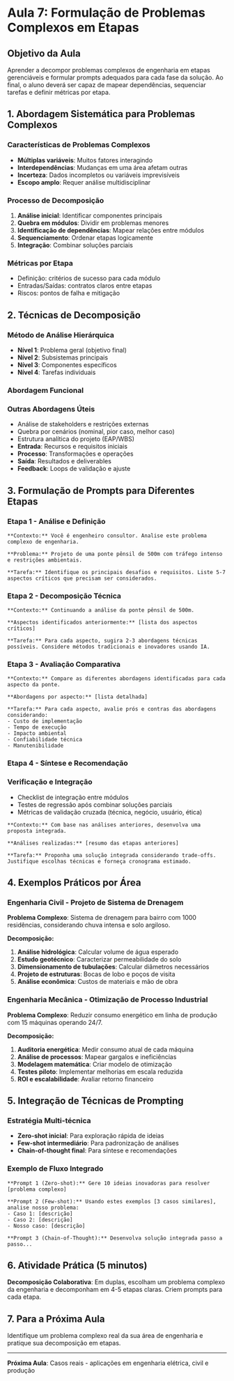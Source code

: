 # Aula 7: Formulação de Problemas Complexos em Etapas

## Objetivo da Aula
Aprender a decompor problemas complexos de engenharia em etapas gerenciáveis e formular prompts adequados para cada fase da solução. Ao final, o aluno deverá ser capaz de mapear dependências, sequenciar tarefas e definir métricas por etapa.

## 1. Abordagem Sistemática para Problemas Complexos

### Características de Problemas Complexos
- **Múltiplas variáveis**: Muitos fatores interagindo
- **Interdependências**: Mudanças em uma área afetam outras
- **Incerteza**: Dados incompletos ou variáveis imprevisíveis
- **Escopo amplo**: Requer análise multidisciplinar

### Processo de Decomposição
1. **Análise inicial**: Identificar componentes principais
2. **Quebra em módulos**: Dividir em problemas menores
3. **Identificação de dependências**: Mapear relações entre módulos
4. **Sequenciamento**: Ordenar etapas logicamente
5. **Integração**: Combinar soluções parciais

### Métricas por Etapa
- Definição: critérios de sucesso para cada módulo
- Entradas/Saídas: contratos claros entre etapas
- Riscos: pontos de falha e mitigação

## 2. Técnicas de Decomposição

### Método de Análise Hierárquica
- **Nível 1**: Problema geral (objetivo final)
- **Nível 2**: Subsistemas principais
- **Nível 3**: Componentes específicos
- **Nível 4**: Tarefas individuais

### Abordagem Funcional
### Outras Abordagens Úteis
- Análise de stakeholders e restrições externas
- Quebra por cenários (nominal, pior caso, melhor caso)
- Estrutura analítica do projeto (EAP/WBS)
- **Entrada**: Recursos e requisitos iniciais
- **Processo**: Transformações e operações
- **Saída**: Resultados e deliverables
- **Feedback**: Loops de validação e ajuste

## 3. Formulação de Prompts para Diferentes Etapas

### Etapa 1 - Análise e Definição
```
**Contexto:** Você é engenheiro consultor. Analise este problema complexo de engenharia.

**Problema:** Projeto de uma ponte pênsil de 500m com tráfego intenso e restrições ambientais.

**Tarefa:** Identifique os principais desafios e requisitos. Liste 5-7 aspectos críticos que precisam ser considerados.
```

### Etapa 2 - Decomposição Técnica
```
**Contexto:** Continuando a análise da ponte pênsil de 500m.

**Aspectos identificados anteriormente:** [lista dos aspectos críticos]

**Tarefa:** Para cada aspecto, sugira 2-3 abordagens técnicas possíveis. Considere métodos tradicionais e inovadores usando IA.
```

### Etapa 3 - Avaliação Comparativa
```
**Contexto:** Compare as diferentes abordagens identificadas para cada aspecto da ponte.

**Abordagens por aspecto:** [lista detalhada]

**Tarefa:** Para cada aspecto, avalie prós e contras das abordagens considerando:
- Custo de implementação
- Tempo de execução
- Impacto ambiental
- Confiabilidade técnica
- Manutenibilidade
```

### Etapa 4 - Síntese e Recomendação
### Verificação e Integração
- Checklist de integração entre módulos
- Testes de regressão após combinar soluções parciais
- Métricas de validação cruzada (técnica, negócio, usuário, ética)
```
**Contexto:** Com base nas análises anteriores, desenvolva uma proposta integrada.

**Análises realizadas:** [resumo das etapas anteriores]

**Tarefa:** Proponha uma solução integrada considerando trade-offs. Justifique escolhas técnicas e forneça cronograma estimado.
```

## 4. Exemplos Práticos por Área

### Engenharia Civil - Projeto de Sistema de Drenagem
**Problema Complexo**: Sistema de drenagem para bairro com 1000 residências, considerando chuva intensa e solo argiloso.

**Decomposição:**
1. **Análise hidrológica**: Calcular volume de água esperado
2. **Estudo geotécnico**: Caracterizar permeabilidade do solo
3. **Dimensionamento de tubulações**: Calcular diâmetros necessários
4. **Projeto de estruturas**: Bocas de lobo e poços de visita
5. **Análise econômica**: Custos de materiais e mão de obra

### Engenharia Mecânica - Otimização de Processo Industrial
**Problema Complexo**: Reduzir consumo energético em linha de produção com 15 máquinas operando 24/7.

**Decomposição:**
1. **Auditoria energética**: Medir consumo atual de cada máquina
2. **Análise de processos**: Mapear gargalos e ineficiências
3. **Modelagem matemática**: Criar modelo de otimização
4. **Testes piloto**: Implementar melhorias em escala reduzida
5. **ROI e escalabilidade**: Avaliar retorno financeiro

## 5. Integração de Técnicas de Prompting

### Estratégia Multi-técnica
- **Zero-shot inicial**: Para exploração rápida de ideias
- **Few-shot intermediário**: Para padronização de análises
- **Chain-of-thought final**: Para síntese e recomendações

### Exemplo de Fluxo Integrado
```
**Prompt 1 (Zero-shot):** Gere 10 ideias inovadoras para resolver [problema complexo]

**Prompt 2 (Few-shot):** Usando estes exemplos [3 casos similares], analise nosso problema:
- Caso 1: [descrição]
- Caso 2: [descrição]
- Nosso caso: [descrição]

**Prompt 3 (Chain-of-Thought):** Desenvolva solução integrada passo a passo...
```

## 6. Atividade Prática (5 minutos)
**Decomposição Colaborativa**: Em duplas, escolham um problema complexo da engenharia e decomponham em 4-5 etapas claras. Criem prompts para cada etapa.

## 7. Para a Próxima Aula
Identifique um problema complexo real da sua área de engenharia e pratique sua decomposição em etapas.

---
**Próxima Aula**: Casos reais - aplicações em engenharia elétrica, civil e produção
